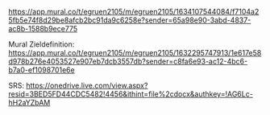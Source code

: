 https://app.mural.co/t/egruen2105/m/egruen2105/1634107544084/f7104a25fb5e74f8d29be8afcb2bc91da9c6258e?sender=65a98e90-3abd-4837-ac8b-1588b9ece775


Mural Zieldefinition: https://app.mural.co/t/egruen2105/m/egruen2105/1632295747913/1e617e58d978b276e4053527e907eb7dcb3557db?sender=c8fa6e93-ac12-4bc6-b7a0-ef1098701e6e

SRS: https://onedrive.live.com/view.aspx?resid=3BED5FD44CDC5482!4456&ithint=file%2cdocx&authkey=!AG6Lc-hH2aYZbAM

